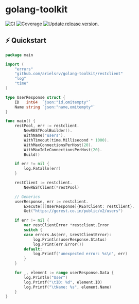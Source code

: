 # golang-toolkit
[![CI](https://github.com/tj-actions/coverage-badge-go/workflows/CI/badge.svg)](https://github.com/tj-actions/coverage-badge-go/actions?query=workflow%3ACI)
![Coverage](https://img.shields.io/badge/Coverage-93.1%25-brightgreen)
[![Update release version.](https://github.com/tj-actions/coverage-badge-go/workflows/Update%20release%20version./badge.svg)](https://github.com/tj-actions/coverage-badge-go/actions?query=workflow%3A%22Update+release+version.%22)

## ⚡️ Quickstart

```go
package main

import (
    "errors"
    "github.com/arielsrv/golang-toolkit/restclient"
    "log"
    "time"
)

type UserResponse struct {
    ID   int64  `json:"id,omitempty"`
    Name string `json:"name,omitempty"`
}

func main() {
    restPool, err := restclient.
        NewRESTPoolBuilder().
        WithName("users").
        WithTimeout(time.Millisecond * 1000).
        WithMaxConnectionsPerHost(20).
        WithMaxIdleConnectionsPerHost(20).
        Build()

    if err != nil {
        log.Fatalln(err)
    }

    restClient := restclient.
        NewRESTClient(*restPool)

    // Generics
    userResponse, err := restclient.
        Execute[[]UserResponse]{RESTClient: restClient}.
        Get("https://gorest.co.in/public/v2/users")

    if err != nil {
        var restClientError *restclient.Error
        switch {
        case errors.As(err, &restClientError):
            log.Println(userResponse.Status)
            log.Print(err.Error())
        default:
            log.Printf("unexpected error: %s\n", err)
        }
    }

    for _, element := range userResponse.Data {
        log.Println("User")
        log.Printf("\tID: %d", element.ID)
        log.Printf("\tName: %s", element.Name)
    }
}
```